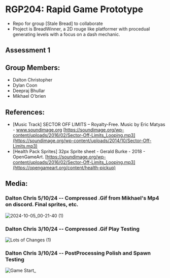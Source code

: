 # RGP204: Rapid Game Prototype
- Repo for group [Stale Bread] to collaborate
- Project is BreadWinner, a 2D rouge like platformer with procedual generating levels with a focus on a dash mechanic. 

## Assessment 1

## Group Members:
- Dalton Christopher
- Dylan Coon
- Deepraj Bhullar
- Mikhael O'brien
  
## References:
- [Music Track] SECTOR OFF LIMITS –  Royalty-Free. Music by Eric Matyas - www.soundimage.org
[https://soundimage.org/wp-content/uploads/2016/02/Sector-Off-Limits_Looping.mp3](https://soundimage.org/wp-content/uploads/2014/10/Sector-Off-Limits.mp3)
- [Health Pack Sprites] 32px Sprite sheet - Gerald Burke - 2018 - OpenGameArt.
[https://soundimage.org/wp-content/uploads/2016/02/Sector-Off-Limits_Looping.mp3](https://opengameart.org/content/health-pickup)

## Media:
### Dalton Chris 5/10/24 -- Compressed .Gif from Mikhael's Mp4 on discord. Final sprites, etc.  
![2024-10-05_00-21-40 (1)](https://github.com/user-attachments/assets/ca979b4d-9d73-4487-a503-b4b1681ccaad)
### Dalton Chris 3/10/24 -- Compressed .Gif Play Testing 
![Lots of Changes (1)](https://github.com/user-attachments/assets/cedfa3ab-2aa5-4185-9a43-ed7e08f6945b)
### Dalton Chris 3/10/24 -- PostProcessing Polish and Spawn Testing
![Game Start_](https://github.com/user-attachments/assets/0ae5bba9-dd31-43d5-af21-762e51f94cd2)




